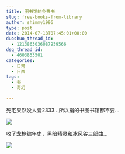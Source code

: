 ```yaml
---
title: 图书馆的免费书
slug: free-books-from-library
author: shimmy1996
type: post
date: 2014-07-18T07:45:01+00:00
duoshuo_thread_id:
  - 1213863036087959566
dsq_thread_id:
  - 4603853501
categories:
  - 日常
  - 日西
tags:
  - 书
  - 奇幻

---
```

死宅果然没人爱2333&#8230;所以捐的书图书馆都不要&#8230;

<img src="/wp-content/uploads/2014/07/IMG_2143.JPG"/>

收了龙枪编年史，黑暗精灵和冰风谷三部曲&#8230;

<img src="/wp-content/uploads/2014/07/IMG_2200.JPG"/>
